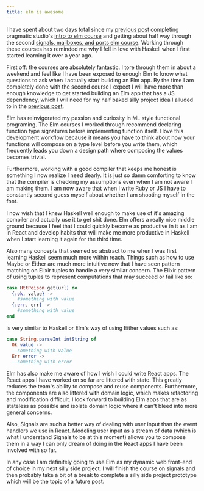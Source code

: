 ```yaml
---
title: elm is awesome
---
```

I have spent about two days total since my [previous
post](2016-02-16-first-go-at-elm.html) completing pragmatic studio's [intro to
elm course](https://pragmaticstudio.com/courses/elm) and getting about half way
through the second [signals, mailboxes, and ports elm
course](https://pragmaticstudio.com/courses/elm-signals).  Working through these
courses has reminded me why I fell in love with Haskell when I first started
learning it over a year ago.

First off: the courses are absolutely fantastic.  I tore through them in about
a weekend and feel like I have been exposed to enough Elm to know what
questions to ask when I actually start building an Elm app.  By the time I am
completely done with the second course I expect I will have more than enough
knowledge to get started building an Elm app that has a JS dependency, which I
will need for my half baked silly project idea I alluded to in the [previous
post](2016-02-16-first-go-at-elm.html).

Elm has reinvigorated my passion and curiosity in ML style functional
programing.  The Elm courses I worked through recommend declaring function
type signatures before implementing function itself.  I love this development
workflow because it means you have to think about how your functions will
compose on a type level before you write them, which frequently leads you down
a design path where composing the values becomes trivial.

Furthermore, working with a good compiler that keeps me honest is something I
now realize I need dearly.  It is just so damn comforting to know that the
compiler is checking my assumptions even when I am not aware I am making them.
I am now aware that when I write Ruby or JS I have to constantly second guess
myself about whether I am shooting myself in the foot.

I now wish that I knew Haskell well enough to make use of it's amazing
compiler and actually use it to get shit done.  Elm offers a really nice
middle ground because I feel that I could quickly become as productive in it as
I am in React and develop habits that will make me more productive in Haskell
when I start learning it again for the third time.

Also many concepts that seemed so abstract to me when I was first learning
Haskell seem much more within reach. Things such as how to use Maybe or Either
are much more intuitive now that I have seen pattern matching on Elixir tuples 
to handle a very similar concern.  The Elixir pattern of using tuples to
represent computations that may succeed or fail like so:

```elixir
case HttPoison.get(url) do
  {:ok, value} ->
    #something with value
  {:err, err} ->
    #something with value
end
```

is very similar to Haskell or Elm's way of using Either values such as:

```elm
case String.parseInt intString of
  Ok value ->
  --something with value
  Err error ->
  --something with error
```

Elm has also make me aware of how I wish I could write React apps. The React
apps I have worked on so far are littered with state.  This greatly reduces the
team's ability to compose and reuse components.  Furthermore, the components
are also littered with domain logic, which makes refactoring and modification 
difficult.  I look forward to building Elm apps that are as stateless as
possible and isolate domain logic where it can't bleed into more general
concerns.

Also, Signals are such a better way of dealing with user input than the event
handlers we use in React.  Modeling user input as a stream of data (which is 
what I understand Signals to be at this moment) allows you to compose them in
a way I can only dream of doing in the React apps I have been involved with so
far.

In any case I am definitely going to use Elm as my dynamic web front-end of
choice in my next silly side project.  I will finish the course on signals
and then probably take a bit of a break to complete a silly side project
prototype which will be the topic of a future post.
